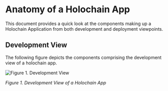 # Anatomy of a Holochain App

This document provides a quick look at the components making up a Holochain Application from both development and deployment viewpoints.

## Development View

The following figure depicts the components comprising the development view of a holochain app.

![Figure 1. Development View](https://github.com/evomimic/holo-health/blob/master/images/phv-dna.png)

_Figure 1. Development View of a Holochain App_


